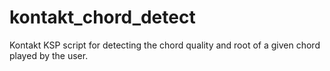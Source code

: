 # kontakt_chord_detect
Kontakt KSP script for detecting the chord quality and root of a given chord played by the user.
